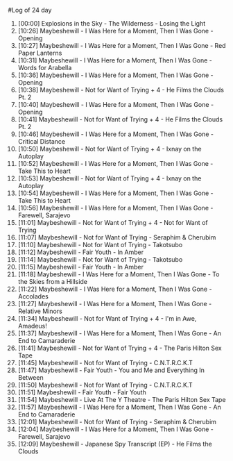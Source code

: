 #Log of 24 day

1. [00:00] Explosions in the Sky - The Wilderness - Losing the Light
1. [10:26] Maybeshewill - I Was Here for a Moment, Then I Was Gone - Opening
1. [10:27] Maybeshewill - I Was Here for a Moment, Then I Was Gone - Red Paper Lanterns
1. [10:31] Maybeshewill - I Was Here for a Moment, Then I Was Gone - Words for Arabella
1. [10:36] Maybeshewill - I Was Here for a Moment, Then I Was Gone - Opening
1. [10:38] Maybeshewill - Not for Want of Trying + 4 - He Films the Clouds Pt. 2
1. [10:40] Maybeshewill - I Was Here for a Moment, Then I Was Gone - Opening
1. [10:41] Maybeshewill - Not for Want of Trying + 4 - He Films the Clouds Pt. 2
1. [10:46] Maybeshewill - I Was Here for a Moment, Then I Was Gone - Critical Distance
1. [10:50] Maybeshewill - Not for Want of Trying + 4 - Ixnay on the Autoplay
1. [10:52] Maybeshewill - I Was Here for a Moment, Then I Was Gone - Take This to Heart
1. [10:53] Maybeshewill - Not for Want of Trying + 4 - Ixnay on the Autoplay
1. [10:54] Maybeshewill - I Was Here for a Moment, Then I Was Gone - Take This to Heart
1. [10:56] Maybeshewill - I Was Here for a Moment, Then I Was Gone - Farewell, Sarajevo
1. [11:01] Maybeshewill - Not for Want of Trying + 4 - Not for Want of Trying
1. [11:07] Maybeshewill - Not for Want of Trying - Seraphim & Cherubim
1. [11:10] Maybeshewill - Not for Want of Trying - Takotsubo
1. [11:12] Maybeshewill - Fair Youth - In Amber
1. [11:14] Maybeshewill - Not for Want of Trying - Takotsubo
1. [11:15] Maybeshewill - Fair Youth - In Amber
1. [11:18] Maybeshewill - I Was Here for a Moment, Then I Was Gone - To the Skies from a Hillside
1. [11:22] Maybeshewill - I Was Here for a Moment, Then I Was Gone - Accolades
1. [11:27] Maybeshewill - I Was Here for a Moment, Then I Was Gone - Relative Minors
1. [11:34] Maybeshewill - Not for Want of Trying + 4 - I'm in Awe, Amadeus!
1. [11:37] Maybeshewill - I Was Here for a Moment, Then I Was Gone - An End to Camaraderie
1. [11:41] Maybeshewill - Not for Want of Trying + 4 - The Paris Hilton Sex Tape
1. [11:45] Maybeshewill - Not for Want of Trying - C.N.T.R.C.K.T
1. [11:47] Maybeshewill - Fair Youth - You and Me and Everything In Between
1. [11:50] Maybeshewill - Not for Want of Trying - C.N.T.R.C.K.T
1. [11:51] Maybeshewill - Fair Youth - Fair Youth
1. [11:54] Maybeshewill - Live At The Y Theatre - The Paris Hilton Sex Tape
1. [11:57] Maybeshewill - I Was Here for a Moment, Then I Was Gone - An End to Camaraderie
1. [12:01] Maybeshewill - Not for Want of Trying - Seraphim & Cherubim
1. [12:04] Maybeshewill - I Was Here for a Moment, Then I Was Gone - Farewell, Sarajevo
1. [12:09] Maybeshewill - Japanese Spy Transcript (EP) - He Films the Clouds
